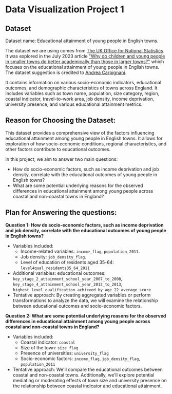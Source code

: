 # Data Visualization Project 1

## Dataset

Dataset name: Educational attainment of young people in English towns.

The dataset we are using comes from [The UK Office for National Statistics](https://www.ons.gov.uk/). It was explored in the July 2023 article ["Why do children and young people in smaller towns do better academically than those in larger towns?"](https://www.ons.gov.uk/peoplepopulationandcommunity/educationandchildcare/articles/whydochildrenandyoungpeopleinsmallertownsdobetteracademicallythanthoseinlargertowns/2023-07-25) which focuses on the educational attainment of young people in English towns. The dataset suggestion is credited to [Andrea Carpignani](https://github.com/acarpignani).

It contains information on various socio-economic indicators, educational outcomes, and demographic characteristics of towns across England. It includes variables such as town name, population, size category, region, coastal indicator, travel-to-work area, job density, income deprivation, university presence, and various educational attainment metrics.

## Reason for Choosing the Dataset:

This dataset provides a comprehensive view of the factors influencing educational attainment among young people in English towns. It allows for exploration of how socio-economic conditions, regional characteristics, and other factors contribute to educational outcomes.

In this project, we aim to answer two main questions:

- How do socio-economic factors, such as income deprivation and job density, correlate with the educational outcomes of young people in English towns?
- What are some potential underlying reasons for the observed differences in educational attainment among young people across coastal and non-coastal towns in England?

## Plan for Answering the questions:

**Question 1: How do socio-economic factors, such as income deprivation and job density, correlate with the educational outcomes of young people in English towns?**

- Variables included:
  - Income-related variables: `income_flag`, `population_2011`.
  - Job density: `job_density_flag`.
  - Level of education of residents aged 35-64: `level4qual_residents35_64_2011`
- Additional variables: educational outcomes: `key_stage_2_attainment_school_year_2007_to_2008`, `key_stage_4_attainment_school_year_2012_to_2013`, `highest_level_qualification_achieved_by_age_22_average_score`
- Tentative approach: By creating aggregated variables or perform transformations to analyze the data, we will examine the relationship between educational outcomes and socio-economic factors.

**Question 2: What are some potential underlying reasons for the observed differences in educational attainment among young people across coastal and non-coastal towns in England?**

- Variables included:
  - Coastal indicator: `coastal`
  - Size of the town: `size_flag`
  - Presence of universities: `university_flag`
  - Socio-economic factors: `income_flag`, `job_density_flag`, `population_2011`
- Tentative approach: We'll compare the educational outcomes between coastal and non-coastal towns. Additionally, we'll explore potential mediating or moderating effects of town size and university presence on the relationship between coastal indicator and educational attainment.
